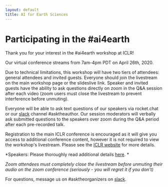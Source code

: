 ```yaml
---
layout: default
title: AI for Earth Sciences
---
```


# Participating in the #ai4earth

Thank you for your interest in the #ai4earth workshop at ICLR! 

Our virtual conference streams from 7am-4pm PDT on April 26th, 2020.  

Due to technical limitations, this workshop will have two tiers of attendees: general attendees and invited guests. 
Everyone should join the livestream on the main workshop page or the slideslive link. Speaker and invited guests have the ability to ask questions directly on zoom in the Q&A session after each video (zoom users must close the livestream to prevent interference before unmuting).

Everyone will be able to ask text questions of our speakers via rocket.chat or our [slack](https://join.slack.com/t/ai4earth/shared_invite/zt-e30wpddc-lVNgNthtO_HYQOmR0Id~yQ) channel #asktheauthor. Our session moderators will verbally ask submitted questions to the speakers over zoom during the Q&A period after each pre-recorded talk. 

Registration to the main ICLR conference is encouraged as it will give you access to additional conference content, however it is not required to view the workshop's livestream. Please see the [ICLR website](https://iclr.cc/Register/view-registration) for more details.  

*Speakers: Please thoroughly read additional details [here](https://ai4earthscience.github.io/iclr-2020-workshop/speakers.html). *

*Zoom attendees must completely close the livestream before unmuting their audio on the zoom conference (seriously - you will regret it if you don't)*

For questions, message us on #asktheorganizers on [slack](https://join.slack.com/t/ai4earth/shared_invite/zt-e30wpddc-lVNgNthtO_HYQOmR0Id~yQ). 
